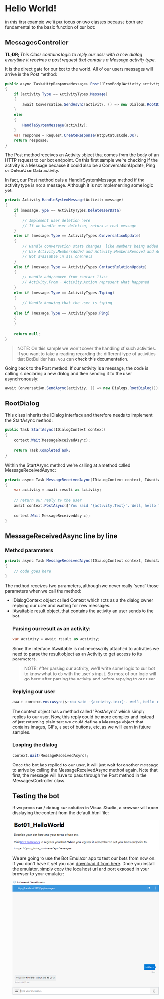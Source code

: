 ﻿# Hello World! #
In this first example we'll put focus on two classes because both are fundamental to the basic function of our bot:
## MessagesController ##
<b>TL;DR;</b> <i>This Class contains logic to reply our user with a new dialog everytime it receives a post request that contains a Message activity type.</i>

It is the direct gate for our bot to the world. All of our users messages will arrive in the Post method:
```csharp
public async Task<HttpResponseMessage> Post([FromBody]Activity activity)
{
    if (activity.Type == ActivityTypes.Message)
    {
        await Conversation.SendAsync(activity, () => new Dialogs.RootDialog());
    }
    else
    {
        HandleSystemMessage(activity);
    }
    var response = Request.CreateResponse(HttpStatusCode.OK);
    return response;
}
```
The Post method receives an Activity object that comes from the body 
of an HTTP request to our bot endpoint. On this first sample we're checking if the activity is a Message because it could also be a ConversationUpdate, Ping or DeleteUserData activity.


In fact, our Post method calls a HandleSystemMessage method if the activity type is not a message. Although it is not implementing some logic yet:
```csharp
private Activity HandleSystemMessage(Activity message)
{
    if (message.Type == ActivityTypes.DeleteUserData)
    {
        // Implement user deletion here
        // If we handle user deletion, return a real message
    }
    else if (message.Type == ActivityTypes.ConversationUpdate)
    {
        // Handle conversation state changes, like members being added and removed
        // Use Activity.MembersAdded and Activity.MembersRemoved and Activity.Action for info
        // Not available in all channels
    }
    else if (message.Type == ActivityTypes.ContactRelationUpdate)
    {
        // Handle add/remove from contact lists
        // Activity.From + Activity.Action represent what happened
    }
    else if (message.Type == ActivityTypes.Typing)
    {
        // Handle knowing that the user is typing
    }
    else if (message.Type == ActivityTypes.Ping)
    {
    }

    return null;
}
```
> NOTE: On this sample we won't cover the handling of such activities. If you want to take a reading regarding the different type of activities that BotBuilder has, you can [check this documentation](https://docs.botframework.com/en-us/csharp/builder/sdkreference/d2/d7d/class_microsoft_1_1_bot_1_1_connector_1_1_activity_types.html).

Going back to the Post method: If our activity is a message, the code is calling is declaring a new dialog and then sending it to the user asynchronously:
```csharp
await Conversation.SendAsync(activity, () => new Dialogs.RootDialog());
```


## RootDialog ##
This class inherits the IDialog interface and therefore needs to implement the StartAsync method:
```csharp
public Task StartAsync(IDialogContext context)
{
    context.Wait(MessageReceivedAsync);

    return Task.CompletedTask;
}
```
Within the StartAsync method we're calling at a method called MessageReceivedAsync:
```csharp
private async Task MessageReceivedAsync(IDialogContext context, IAwaitable<object> result)
{
    var activity = await result as Activity;

    // return our reply to the user
    await context.PostAsync($"You said '{activity.Text}'. Well, hello to you!");

    context.Wait(MessageReceivedAsync);
}
```

## MessageReceivedAsync line by line ##
### Method parameters ###
```csharp
private async Task MessageReceivedAsync(IDialogContext context, IAwaitable<object> result)
{
    // code goes here
}
```
The method receives two parameters, although we never really 'send' those parameters when we call the method:
- IDialogContext object called Context which acts as a the dialog owner replying our user and waiting for new messages.
- IAwaitable<object> result object, that contains the activity an user sends to the bot.

### Parsing our result as an activity: ###
```csharp
var activity = await result as Activity;
```
Since the interface IAwaitable is not necessarily attached to activities we need to parse the result object as an Activity to get access to its parameters.

>NOTE: After parsing our activity, we'll write some logic to our bot to know what to do with the user's input. So most of our logic will go here: after parsing the activity and before replying to our user.

### Replying our user ###
```csharp
await context.PostAsync($"You said '{activity.Text}'. Well, hello to you!");
```
The context object has a method called 'PostAsync' which simply replies to our user. Now, this reply could be more complex and instead of just returning plain text we could define a Message object that contains images, GIFs, a set of buttons, etc, as we will learn in future samples.

### Looping the dialog ###
```csharp
context.Wait(MessageReceivedAsync);
```
Once the bot has replied to our user, it will just wait for another message to arrive by calling the MessageReceivedAsync method again. Note that first, the message will have to pass through the Post method in the MessagesController class.

## Testing the bot ##
If we press run / debug our solution in Visual Studio, a browser will open displaying the content from the default.html file:

![testing our new bot](../../images/bot01csharp1.PNG)

We are going to use the Bot Emulator app to test our bots from now on. If you don't have it yet you can [download it from here](https://docs.microsoft.com/en-us/bot-framework/debug-bots-emulator).
Once you install the emulator, simply copy the localhost url and port exposed in your browser to your emulator:

![testing our new bot](../../images/bot01csharp2.PNG)

